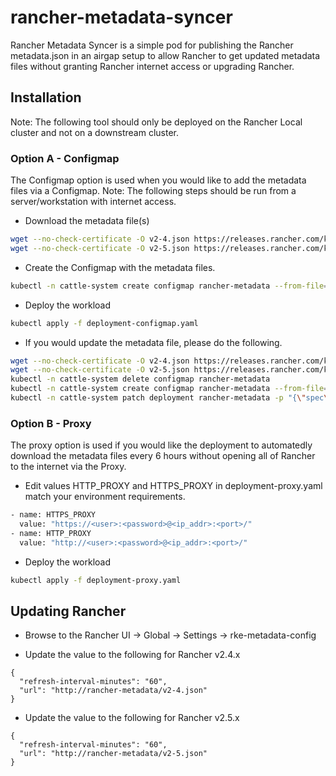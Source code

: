 # rancher-metadata-syncer
Rancher Metadata Syncer is a simple pod for publishing the Rancher metadata.json in an airgap setup to allow Rancher to get updated metadata files without granting Rancher internet access or upgrading Rancher.

## Installation

Note: The following tool should only be deployed on the Rancher Local cluster and not on a downstream cluster.

### Option A - Configmap
The Configmap option is used when you would like to add the metadata files via a Configmap.
Note: The following steps should be run from a server/workstation with internet access.

- Download the metadata file(s)

```bash
wget --no-check-certificate -O v2-4.json https://releases.rancher.com/kontainer-driver-metadata/release-v2.4/data.json
wget --no-check-certificate -O v2-5.json https://releases.rancher.com/kontainer-driver-metadata/release-v2.5/data.json
```

- Create the Configmap with the metadata files.

```bash
kubectl -n cattle-system create configmap rancher-metadata --from-file=v2-4.json=./v2-4.json --from-file=v2-4.json=./v2-5.json
```

- Deploy the workload
```bash
kubectl apply -f deployment-configmap.yaml
```

- If you would update the metadata file, please do the following.
```bash
wget --no-check-certificate -O v2-4.json https://releases.rancher.com/kontainer-driver-metadata/release-v2.4/data.json
wget --no-check-certificate -O v2-5.json https://releases.rancher.com/kontainer-driver-metadata/release-v2.5/data.json
kubectl -n cattle-system delete configmap rancher-metadata
kubectl -n cattle-system create configmap rancher-metadata --from-file=v2-4.json=./v2-4.json --from-file=v2-4.json=./v2-5.json
kubectl -n cattle-system patch deployment rancher-metadata -p "{\"spec\":{\"template\":{\"metadata\":{\"labels\":{\"date\":\"$(date +%s)\"}}}}}"
```

### Option B - Proxy
The proxy option is used if you would like the deployment to automatedly download the metadata files every 6 hours without opening all of Rancher to the internet via the Proxy.

- Edit values HTTP_PROXY and HTTPS_PROXY in deployment-proxy.yaml match your environment requirements.
```bash
- name: HTTPS_PROXY
  value: "https://<user>:<password>@<ip_addr>:<port>/"
- name: HTTP_PROXY
  value: "http://<user>:<password>@<ip_addr>:<port>/"
```

- Deploy the workload
```bash
kubectl apply -f deployment-proxy.yaml
```

## Updating Rancher

- Browse to the Rancher UI -> Global -> Settings -> rke-metadata-config

- Update the value to the following for Rancher v2.4.x
```
{
  "refresh-interval-minutes": "60",
  "url": "http://rancher-metadata/v2-4.json"
}
```

- Update the value to the following for Rancher v2.5.x
```
{
  "refresh-interval-minutes": "60",
  "url": "http://rancher-metadata/v2-5.json"
}
```
